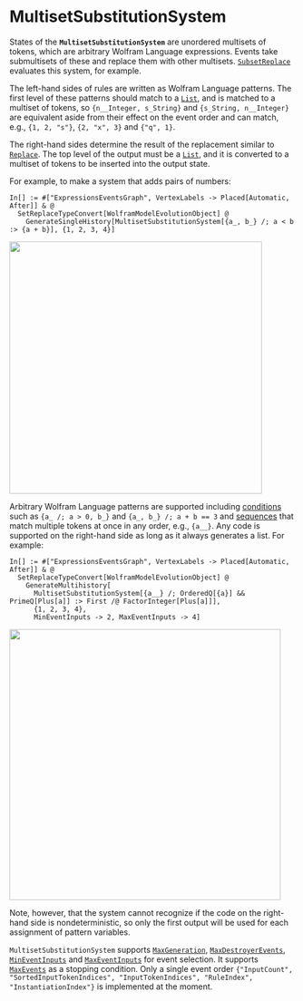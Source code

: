 # MultisetSubstitutionSystem

States of the **`MultisetSubstitutionSystem`** are unordered multisets of tokens, which are arbitrary Wolfram Language
expressions. Events take submultisets of these and replace them with other multisets.
[`SubsetReplace`](https://reference.wolfram.com/language/ref/SubsetReplace.html) evaluates this system, for example.

The left-hand sides of rules are written as Wolfram Language patterns. The first level of these patterns should match to
a [`List`](https://reference.wolfram.com/language/ref/List.html), and is matched to a multiset of tokens, so
`{n__Integer, s_String}` and `{s_String, n__Integer}` are equivalent aside from their effect on the event order and can
match, e.g., `{1, 2, "s"}`, `{2, "x", 3}` and `{"q", 1}`.

The right-hand sides determine the result of the replacement similar to
[`Replace`](https://reference.wolfram.com/language/ref/Replace.html). The top level of the output must be a
[`List`](https://reference.wolfram.com/language/ref/List.html), and it is converted to a multiset of tokens to be
inserted into the output state.

For example, to make a system that adds pairs of numbers:

```wl
In[] := #["ExpressionsEventsGraph", VertexLabels -> Placed[Automatic, After]] & @
  SetReplaceTypeConvert[WolframModelEvolutionObject] @
    GenerateSingleHistory[MultisetSubstitutionSystem[{a_, b_} /; a < b :> {a + b}], {1, 2, 3, 4}]
```

<img src="/Documentation/Images/MultisetSubstitutionSystemExample.png" width="444.6">

Arbitrary Wolfram Language patterns are supported including
[conditions](https://reference.wolfram.com/language/ref/Condition.html) such as `{a_ /; a > 0, b_}` and
`{a_, b_} /; a + b == 3` and [sequences](https://reference.wolfram.com/language/ref/BlankSequence.html) that match
multiple tokens at once in any order, e.g., `{a__}`. Any code is supported on the right-hand side as long as it always
generates a list. For example:

```wl
In[] := #["ExpressionsEventsGraph", VertexLabels -> Placed[Automatic, After]] & @
  SetReplaceTypeConvert[WolframModelEvolutionObject] @
    GenerateMultihistory[
      MultisetSubstitutionSystem[{a__} /; OrderedQ[{a}] && PrimeQ[Plus[a]] :> First /@ FactorInteger[Plus[a]]],
      {1, 2, 3, 4},
      MinEventInputs -> 2, MaxEventInputs -> 4]
```

<img src="/Documentation/Images/MultisetSubstitutionSystemConditionsAndSequences.png" width="478.2">

Note, however, that the system cannot recognize if the code on the right-hand side is nondeterministic, so only the
first output will be used for each assignment of pattern variables.

`MultisetSubstitutionSystem` supports
[`MaxGeneration`](/Documentation/Generators/MaxGeneration.md),
[`MaxDestroyerEvents`](/Documentation/Generators/MaxDestroyerEvents.md),
[`MinEventInputs`](/Documentation/Generators/MinEventInputs.md) and
[`MaxEventInputs`](/Documentation/Generators/MaxEventInputs.md)
for event selection. It supports
[`MaxEvents`](/Documentation/Generators/MaxEvents.md) as a stopping condition. Only a single event order
`{"InputCount", "SortedInputTokenIndices", "InputTokenIndices", "RuleIndex", "InstantiationIndex"}` is implemented at
the moment.
